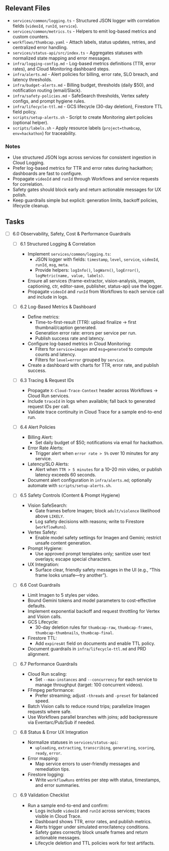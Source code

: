 ## Relevant Files

- `services/common/logging.ts` - Structured JSON logger with correlation fields (`videoId`, `runId`, `service`).
- `services/common/metrics.ts` - Helpers to emit log-based metrics and custom counters.
- `workflows/thumbcap.yaml` - Attach labels, status updates, retries, and centralized error handling.
- `services/status-api/src/index.ts` - Aggregates statuses with normalized state mapping and error messages.
- `infra/logging-config.md` - Log-based metrics definitions (TTR, error rates), and Cloud Monitoring dashboard steps.
- `infra/alerts.md` - Alert policies for billing, error rate, SLO breach, and latency thresholds.
- `infra/budget-alerts.md` - Billing budget, thresholds (daily $50), and notification routing (email/Slack).
- `infra/safety-policies.md` - SafeSearch thresholds, Vertex safety configs, and prompt hygiene rules.
- `infra/lifecycle-ttl.md` - GCS lifecycle (30-day deletion), Firestore TTL field policy.
- `scripts/setup-alerts.sh` - Script to create Monitoring alert policies (optional helper).
- `scripts/labels.sh` - Apply resource labels (`project=thumbcap`, `env=hackathon`) for traceability.

### Notes

- Use structured JSON logs across services for consistent ingestion in Cloud Logging.
- Prefer log-based metrics for TTR and error rates during hackathon; dashboards are fast to configure.
- Propagate `videoId` and `runId` through Workflows and service requests for correlation.
- Safety gates should block early and return actionable messages for UX polish.
- Keep guardrails simple but explicit: generation limits, backoff policies, lifecycle cleanup.

## Tasks

- [ ] 6.0 Observability, Safety, Cost & Performance Guardrails

  - [ ] 6.1 Structured Logging & Correlation
    - Implement `services/common/logging.ts`:
      - JSON logger with fields: `timestamp`, `level`, `service`, `videoId`, `runId`, `msg`, `meta`.
      - Provide helpers: `logInfo()`, `logWarn()`, `logError()`, `logMetric(name, value, labels)`.
    - Ensure all services (frame-extractor, vision-analysis, imagen, captioning, ctr, editor-save, publisher, status-api) use the logger.
    - Propagate `videoId` and `runId` from Workflows to each service call and include in logs.

  - [ ] 6.2 Log-Based Metrics & Dashboard
    - Define metrics:
      - Time-to-first-result (TTR): upload finalize → first thumbnail/caption generated.
      - Generation error rate: errors per service per run.
      - Publish success rate and latency.
    - Configure log-based metrics in Cloud Monitoring:
      - Filters for `service=imagen` and `msg=generated` to compute counts and latency.
      - Filters for `level=error` grouped by `service`.
    - Create a dashboard with charts for TTR, error rate, and publish success.

  - [ ] 6.3 Tracing & Request IDs
    - Propagate `X-Cloud-Trace-Context` header across Workflows → Cloud Run services.
    - Include `traceId` in logs when available; fall back to generated request IDs per call.
    - Validate trace continuity in Cloud Trace for a sample end-to-end run.

  - [ ] 6.4 Alert Policies
    - Billing Alert:
      - Set daily budget of $50; notifications via email for hackathon.
    - Error Rate Alerts:
      - Trigger alert when `error rate > 5%` over 10 minutes for any service.
    - Latency/SLO Alerts:
      - Alert when `TTR > 5 minutes` for a 10–20 min video, or publish latency exceeds 60 seconds.
    - Document alert configuration in `infra/alerts.md`; optionally automate with `scripts/setup-alerts.sh`.

  - [ ] 6.5 Safety Controls (Content & Prompt Hygiene)
    - Vision SafeSearch:
      - Gate frames before Imagen; block `adult/violence` likelihood above `LIKELY`.
      - Log safety decisions with reasons; write to Firestore (`workflowRuns`).
    - Vertex Safety:
      - Enable model safety settings for Imagen and Gemini; restrict unsafe content generation.
    - Prompt Hygiene:
      - Use approved prompt templates only; sanitize user text overlays; escape special characters.
    - UX Integration:
      - Surface clear, friendly safety messages in the UI (e.g., “This frame looks unsafe—try another”).

  - [ ] 6.6 Cost Guardrails
    - Limit Imagen to 5 styles per video.
    - Bound Gemini tokens and model parameters to cost-effective defaults.
    - Implement exponential backoff and request throttling for Vertex and Vision calls.
    - GCS Lifecycle:
      - 30-day deletion rules for `thumbcap-raw`, `thumbcap-frames`, `thumbcap-thumbnails`, `thumbcap-final`.
    - Firestore TTL:
      - Add `expiresAt` field on documents and enable TTL policy.
    - Document guardrails in `infra/lifecycle-ttl.md` and PRD alignment.

  - [ ] 6.7 Performance Guardrails
    - Cloud Run scaling:
      - Set `--max-instances` and `--concurrency` for each service to manage throughput (target: 100 concurrent videos).
    - FFmpeg performance:
      - Prefer streaming; adjust `-threads` and `-preset` for balanced speed.
    - Batch Vision calls to reduce round trips; parallelize Imagen requests where safe.
    - Use Workflows parallel branches with joins; add backpressure via Eventarc/Pub/Sub if needed.

  - [ ] 6.8 Status & Error UX Integration
    - Normalize statuses in `services/status-api`:
      - `uploading`, `extracting`, `transcribing`, `generating`, `scoring`, `ready`, `error`.
    - Error mapping:
      - Map service errors to user-friendly messages and remediation tips.
    - Firestore logging:
      - Write `workflowRuns` entries per step with status, timestamps, and error summaries.

  - [ ] 6.9 Validation Checklist
    - Run a sample end-to-end and confirm:
      - Logs include `videoId` and `runId` across services; traces visible in Cloud Trace.
      - Dashboard shows TTR, error rates, and publish metrics.
      - Alerts trigger under simulated error/latency conditions.
      - Safety gates correctly block unsafe frames and return actionable messages.
      - Lifecycle deletion and TTL policies work for test artifacts.